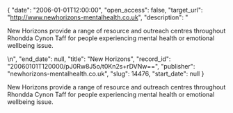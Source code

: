 {
  "date": "2006-01-01T12:00:00", 
  "open_access": false, 
  "target_url": "http://www.newhorizons-mentalhealth.co.uk", 
  "description": "<p>New Horizons provide a range of resource and outreach centres throughout Rhondda Cynon Taff for people experiencing mental health or emotional wellbeing issue.</p>\n", 
  "end_date": null, 
  "title": "New Horizons", 
  "record_id": "20060101T120000/pJ0Rw8J5o/t0Kn2s+rDVNw==", 
  "publisher": "newhorizons-mentalhealth.co.uk", 
  "slug": 14476, 
  "start_date": null
}

<p>New Horizons provide a range of resource and outreach centres throughout Rhondda Cynon Taff for people experiencing mental health or emotional wellbeing issue.</p>
